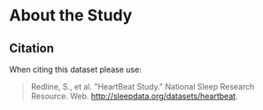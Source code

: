 # About the Study


## Citation

When citing this dataset please use:

> Redline, S., et al. "HeartBeat Study." National Sleep Research Resource. Web. http://sleepdata.org/datasets/heartbeat.
